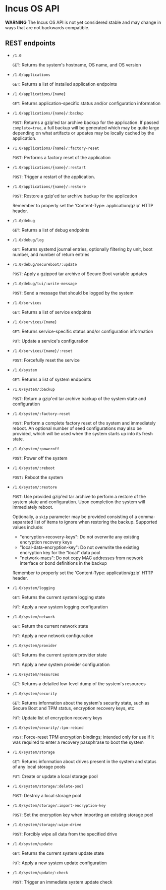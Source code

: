 # Incus OS API

**WARNING** The Incus OS API is not yet considered stable and may change in ways that
are not backwards compatible.

## REST endpoints

  * `/1.0`
  
    `GET`: Returns the system's hostname, OS name, and OS version
 
  * `/1.0/applications`
  
    `GET`: Returns a list of installed application endpoints
  
  * `/1.0/applications/{name}`
  
    `GET`: Returns application-specific status and/or configuration information

  * `/1.0/applications/{name}/:backup`

    `POST`: Returns a gzip'ed tar archive backup for the application. If passed `complete=true`, a
    full backup will be generated which may be quite large depending on what artifacts or
    updates may be locally cached by the application.

  * `/1.0/applications/{name}/:factory-reset`

    `POST`: Performs a factory reset of the application

  * `/1.0/applications/{name}/:restart`

    `POST`: Trigger a restart of the application.

  * `/1.0/applications/{name}/:restore`

    `POST`: Restore a gzip'ed tar archive backup for the application

    Remember to properly set the 'Content-Type: application/gzip' HTTP header.

  * `/1.0/debug`
  
    `GET`: Returns a list of debug endpoints
  
  * `/1.0/debug/log`
  
    `GET`: Returns systemd journal entries, optionally filtering by unit, boot number, and
    number of return entries

  * `/1.0/debug/secureboot/:update`

    `POST`: Apply a gzipped tar archive of Secure Boot variable updates

  * `/1.0/debug/tui/:write-message`
  
    `POST`: Send a message that should be logged by the system

  * `/1.0/services`

    `GET`: Returns a list of service endpoints

  * `/1.0/services/{name}`

    `GET`: Returns service-specific status and/or configuration information

    `PUT`: Update a service's configuration

  * `/1.0/services/{name}/:reset`

    `POST`: Forcefully reset the service

  * `/1.0/system`

    `GET`: Returns a list of system endpoints

  * `/1.0/system/:backup`

    `POST`: Return a gzip'ed tar archive backup of the system state and configuration

  * `/1.0/system/:factory-reset`

    `POST`: Perform a complete factory reset of the system and immediately reboot. An
    optional number of seed configurations may also be provided, which will be used
    when the system starts up into its fresh state.

  * `/1.0/system/:poweroff`

    `POST`: Power off the system

  * `/1.0/system/:reboot`

    `POST:` Reboot the system

  * `/1.0/system/:restore`

    `POST`: Use provided gzip'ed tar archive to perform a restore of the system state and
    configuration. Upon completion the system will immediately reboot.

    Optionally, a `skip` parameter may be provided consisting of a comma-separated
    list of items to ignore when restoring the backup. Supported values include:

      - "encryption-recovery-keys": Do not overwrite any existing encryption recovery
        keys
      - "local-data-encryption-key": Do not overwrite the existing encryption key for
        the "local" data pool
      - "network-macs": Do not copy MAC addresses from network interface or bond
        definitions in the backup

    Remember to properly set the 'Content-Type: application/gzip' HTTP header.

  * `/1.0/system/logging`

    `GET`: Returns the current system logging state

    `PUT`: Apply a new system logging configuration

  * `/1.0/system/network`

    `GET`: Return the current network state

    `PUT`: Apply a new network configuration

  * `/1.0/system/provider`

    `GET`: Returns the current system provider state

    `PUT`: Apply a new system provider configuration

  * `/1.0/system/resources`

    `GET`: Returns a detailed low-level dump of the system's resources

  * `/1.0/system/security`

    `GET`: Returns information about the system's security state, such as Secure Boot and TPM
    status, encryption recovery keys, etc

    `PUT`: Update list of encryption recovery keys

  * `/1.0/system/security/:tpm-rebind`

    `POST`: Force-reset TPM encryption bindings; intended only for use if it was required to enter
    a recovery passphrase to boot the system

  * `/1.0/system/storage`

    `GET`: Returns information about drives present in the system and status of any local storage
    pools

    `PUT`: Create or update a local storage pool

  * `/1.0/system/storage/:delete-pool`

    `POST`: Destroy a local storage pool

  * `/1.0/system/storage/:import-encryption-key`

    `POST`: Set the encryption key when importing an existing storage pool

  * `/1.0/system/storage/:wipe-drive`

    `POST`: Forcibly wipe all data from the specified drive

  * `/1.0/system/update`

    `GET`: Returns the current system update state

    `PUT`: Apply a new system update configuration

  * `/1.0/system/update/:check`

    `POST`: Trigger an immediate system update check
